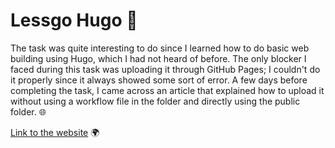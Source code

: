 # Lessgo Hugo 🚀

The task was quite interesting to do since I learned how to do basic web building using Hugo, which I had not heard of before. The only blocker I faced during this task was uploading it through GitHub Pages; I couldn't do it properly since it always showed some sort of error. A few days before completing the task, I came across an article that explained how to upload it without using a workflow file in the folder and directly using the public folder. 🌐

[Link to the website](https://angrezichatterbox.github.io) 🌍

